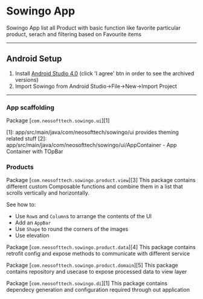 # Sowingo App
Sowingo App list all Product with basic function like favorite particular product, serach and filtering based on Favourite items

----
## Android Setup ##

1. Install [Android Studio 4.0](https://developer.android.com/studio/archive)
   (click 'I agree' btn in order to see the archived versions)
2. Import Sowingo from Android Studio->File->New->Import Project

----

### App scaffolding

Package [`com.neosofttech.sowingo.ui`][1]

[1]: app/src/main/java/com/neosofttech/sowingo/ui provides theming related stuff
[2]: app/src/main/java/com/neosofttech/sowingo/ui/AppContainer  - App Container with TOpBar

### Products

Package [`com.neosofttech.sowingo.product.view`][3]
This package contains different custom Composable functions and combine them in a list
that scrolls vertically and horizontally.

See how to:

* Use `Row`s and `Column`s to arrange the contents of the UI
* Add an `AppBar`
* Use `Shape` to round the corners of the images
* Use elevation 

Package [`com.neosofttech.sowingo.product.data`][4]
This package contains retrofit config and expose methods to communicate with different service


Package [`com.neosofttech.sowingo.product.domain`][5]
This package contains repository and usecase to expose processed data to view layer

Package [`com.neosofttech.sowingo.di`][1]
This package contains dependecy generation and configuration required through out application 
